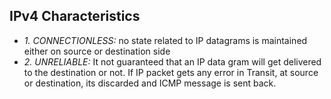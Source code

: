 ## IPv4 Characteristics
- *1. CONNECTIONLESS:*  no state related to IP datagrams is maintained either on source or destination side
- *2. UNRELIABLE:* It not guaranteed that an IP data gram will get delivered to the destination or not. If IP packet gets any error in Transit, at source or destination, its discarded and ICMP message is sent back.

